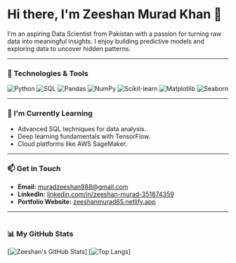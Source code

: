 # Hi there, I'm Zeeshan Murad Khan 👋

I'm an aspiring Data Scientist from Pakistan with a passion for turning raw data into meaningful insights. I enjoy building predictive models and exploring data to uncover hidden patterns.

---

### 🔧 Technologies & Tools
![Python](https://img.shields.io/badge/Python-3776AB?style=for-the-badge&logo=python&logoColor=white)
![SQL](https://img.shields.io/badge/MySQL-4479A1?style=for-the-badge&logo=mysql&logoColor=white)
![Pandas](https://img.shields.io/badge/Pandas-150458?style=for-the-badge&logo=pandas&logoColor=white)
![NumPy](https://img.shields.io/badge/NumPy-013243?style=for-the-badge&logo=numpy&logoColor=white)
![Scikit-learn](https://img.shields.io/badge/scikit--learn-F7931E?style=for-the-badge&logo=scikit-learn&logoColor=white)
![Matplotlib](https://img.shields.io/badge/Matplotlib-11557c?style=for-the-badge&logo=matplotlib&logoColor=white)
![Seaborn](https://img.shields.io/badge/Seaborn-4c72b0?style=for-the-badge&logo=seaborn&logoColor=white)

---

### 🌱 I'm Currently Learning
- Advanced SQL techniques for data analysis.
- Deep learning fundamentals with TensorFlow.
- Cloud platforms like AWS SageMaker.

---

### 📫 Get in Touch
* **Email:** [muradzeeshan988@gmail.com](mailto:muradzeeshan988@gmail.com)
* **LinkedIn:** [linkedin.com/in/zeeshan-murad-351874359](https://www.linkedin.com/in/zeeshan-murad-351874359/)
* **Portfolio Website:** [zeeshanmurad65.netlify.app](https://zeeshanmurad65.netlify.app)

---
#
### 📊 My GitHub Stats
[![Zeeshan's GitHub Stats](https://github-readme-stats.vercel.app/api?username=zeeshanmurad65&...)]
[![Top Langs](https://github-readme-stats.vercel.app/api/top-langs/?username=zeeshanmurad65&...)]
